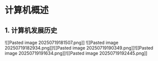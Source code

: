 # 计算机概述

## 1. 计算机发展历史
![[Pasted image 20250719181507.png]]
![[Pasted image 20250719182934.png]]![[Pasted image 20250719190349.png]]![[Pasted image 20250719191634.png]]![[Pasted image 20250719192445.png]]